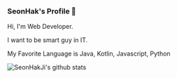 ### SeonHak's Profile 👋

Hi, I'm Web Developer.

I want to be smart guy in IT.

My Favorite Language is Java, Kotlin, Javascript, Python


![SeonHakJi's github stats](https://github-readme-stats.vercel.app/api?username=jshag90&show_icons=true)

<!--
**jshag90/jshag90** is a ✨ _special_ ✨ repository because its `README.md` (this file) appears on your GitHub profile.

Here are some ideas to get you started:

- 🔭 I’m currently working on ...
- 🌱 I’m currently learning ...
- 👯 I’m looking to collaborate on ...
- 🤔 I’m looking for help with ...
- 💬 Ask me about ...
- 📫 How to reach me: ...
- 😄 Pronouns: ...
- ⚡ Fun fact: ...
-->
